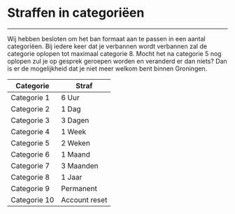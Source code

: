 # Straffen in categoriëen
---

Wij hebben besloten om het ban formaat aan te passen in een aantal categoriëen.
Bij iedere keer dat je verbannen wordt verbannen zal de categorie oplopen tot maximaal categorie 8.
Mocht het na categorie 5 nog oplopen zul je op gesprek geroepen worden en veranderd er dan niets? Dan is er de mogelijkheid dat je niet meer welkom bent binnen Groningen.

| Categorie | Straf |
|---|---|
| Categorie 1 | 6 Uur |
| Categorie 2 | 1 Dag |
| Categorie 3 | 3 Dagen |
| Categorie 4 | 1 Week |
| Categorie 5 | 2 Weken |
| Categorie 6 | 1 Maand |
| Categorie 7 | 3 Maanden |
| Categorie 8 | 1 Jaar |
| Categorie 9 | Permanent |
| Categorie 10 | Account reset |

